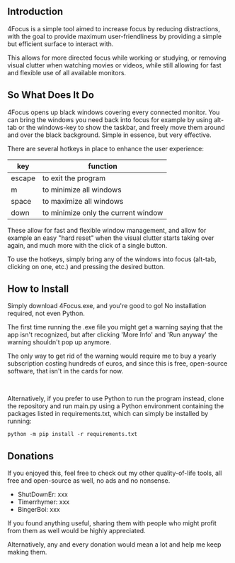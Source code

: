 ## Introduction
4Focus is a simple tool aimed to increase focus by reducing distractions, with the goal to provide maximum user-friendliness by providing a simple but efficient surface to interact with. 

This allows for more directed focus while working or studying, or removing visual clutter when watching movies or videos, while still allowing for fast and flexible use of all available monitors.


## So What Does It Do
4Focus opens up black windows covering every connected monitor. You can bring the windows you need back into focus for example by using alt-tab or the windows-key to show the taskbar, and freely move them around and over the black background. Simple in essence, but very effective.

There are several hotkeys in place to enhance the user experience:


| key | function |
|-|-|
| escape | to exit the program |
| m | to minimize all windows |
| space | to maximize all windows |
| down | to minimize only the current window |


These allow for fast and flexible window management, and allow for example an easy "hard reset" when the visual clutter starts taking over again, and much more with the click of a single button.

To use the hotkeys, simply bring any of the windows into focus (alt-tab, clicking on one, etc.) and pressing the desired button.


## How to Install

Simply download 4Focus.exe, and you're good to go! No installation required, not even Python.

The first time running the .exe file you might get a warning saying that the app isn't recognized, but after clicking 'More Info' and 'Run anyway' the warning shouldn't pop up anymore.

The only way to get rid of the warning would require me to buy a yearly subscription costing hundreds of euros, and since this is free, open-source software, that isn't in the cards for now.

<br>

Alternatively, if you prefer to use Python to run the program instead, clone the repository and run main.py using a Python environment containing the packages listed in requirements.txt, which can simply be installed by running:

```batch
python -m pip install -r requirements.txt
```


## Donations
If you enjoyed this, feel free to check out my other quality-of-life tools, all free and open-source as well, no ads and no nonsense.

- ShutDownEr: xxx
- Timerrhymer: xxx
- BingerBoi: xxx

If you found anything useful, sharing them with people who might profit from them as well would be highly appreciated.

Alternatively, any and every donation would mean a lot and help me keep making them.